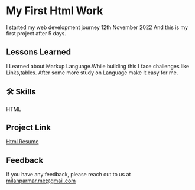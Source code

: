 
# My First Html Work

  I started my web development journey 12th November 2022 And this is my first project after 5 days.
   
    


## Lessons Learned

I Learned about Markup Language.While building this I
face challenges like Links,tables. After some more study on Language make it easy for me. 
  
## 🛠 Skills
 HTML


## Project Link

[Html Resume](https://first-html-site.netlify.app)


## Feedback

If you have any feedback, please reach out to us at milanparmar.me@gmail.com

